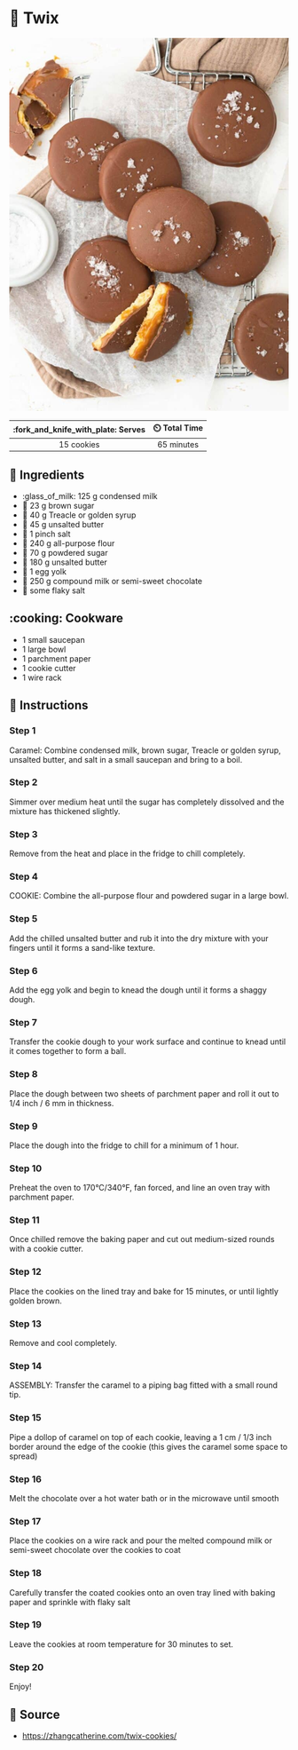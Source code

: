 # :cookie: Twix

![Twix](../assets/images/twix.jpg)

| :fork_and_knife_with_plate: Serves | :timer_clock: Total Time |
|:----------------------------------:|:-----------------------: |
| 15 cookies | 65 minutes |

## :salt: Ingredients

- :glass_of_milk: 125 g condensed milk
- :maple_leaf: 23 g brown sugar
- :maple_leaf: 40 g Treacle or golden syrup
- :butter: 45 g unsalted butter
- :salt: 1 pinch salt
- :ear_of_rice: 240 g all-purpose flour
- :candy: 70 g powdered sugar
- :butter: 180 g unsalted butter
- :egg: 1 egg yolk
- :chocolate_bar: 250 g compound milk or semi-sweet chocolate
- :salt: some flaky salt

## :cooking: Cookware

- 1 small saucepan
- 1 large bowl
- 1 parchment paper
- 1 cookie cutter
- 1 wire rack

## :pencil: Instructions

### Step 1

Caramel: Combine condensed milk, brown sugar, Treacle or golden syrup, unsalted butter, and salt in a small saucepan and
bring to a boil.

### Step 2

Simmer over medium heat until the sugar has completely dissolved and the mixture has thickened slightly.

### Step 3

Remove from the heat and place in the fridge to chill completely.

### Step 4

COOKIE: Combine the all-purpose flour and powdered sugar in a large bowl.

### Step 5

Add the chilled unsalted butter and rub it into the dry mixture with your fingers until it forms a sand-like texture.

### Step 6

Add the egg yolk and begin to knead the dough until it forms a shaggy dough.

### Step 7

Transfer the cookie dough to your work surface and continue to knead until it comes together to form a ball.

### Step 8

Place the dough between two sheets of parchment paper and roll it out to 1/4 inch / 6 mm in thickness.

### Step 9

Place the dough into the fridge to chill for a minimum of 1 hour.

### Step 10

Preheat the oven to 170°C/340°F, fan forced, and line an oven tray with parchment paper.

### Step 11

Once chilled remove the baking paper and cut out medium-sized rounds with a cookie cutter.

### Step 12

Place the cookies on the lined tray and bake for 15 minutes, or until lightly golden brown.

### Step 13

Remove and cool completely.

### Step 14

ASSEMBLY: Transfer the caramel to a piping bag fitted with a small round tip.

### Step 15

Pipe a dollop of caramel on top of each cookie, leaving a 1 cm / 1/3 inch border around the edge of the cookie (this
gives the caramel some space to spread)

### Step 16

Melt the chocolate over a hot water bath or in the microwave until smooth

### Step 17

Place the cookies on a wire rack and pour the melted compound milk or semi-sweet chocolate over the cookies to coat

### Step 18

Carefully transfer the coated cookies onto an oven tray lined with baking paper and sprinkle with flaky salt

### Step 19

Leave the cookies at room temperature for 30 minutes to set.

### Step 20

Enjoy!

## :link: Source

- <https://zhangcatherine.com/twix-cookies/>
